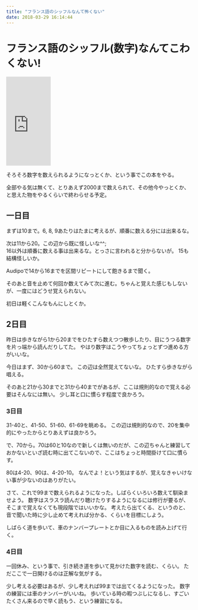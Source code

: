 ```yaml
---
title: "フランス語のシッフルなんて怖くない"
date: 2018-03-29 16:14:44
---
```


# フランス語のシッフル(数字)なんてこわくない!

<iframe style="width:120px;height:240px;" marginwidth="0" marginheight="0" scrolling="no" frameborder="0" src="https://rcm-fe.amazon-adsystem.com/e/cm?ref=qf_sp_asin_til&t=karino203-22&m=amazon&o=9&p=8&l=as1&IS1=1&detail=1&asins=4411005247&bc1=ffffff<1=_top&fc1=333333&lc1=0066c0&bg1=ffffff&f=ifr"> </iframe>

そろそろ数字を数えられるようになっとくか、という事でこの本をやる。

全部やる気は無くて、とりあえず2000まで数えられて、その他今やっとくか、と思えた物をやるくらいで終わらせる予定。

## 一日目

まずは10まで。6, 8, 9あたりはたまに考えるが、順番に数える分には出来るな。

次は11から20。この辺から既に怪しいな^^;  
16以外は順番に数える事は出来るな。とっさに言われると分からないが。
15も結構怪しいか。

Audipoで14から16までを区間リピートにして飽きるまで聞く。

そのあと音を止めて何回か数えてみて次に進む。ちゃんと覚えた感じもしないが、一度にはどうせ覚えられない。

初日は軽くこんなもんにしとくか。

## 2日目

昨日は歩きながら1から20までをひたすら数えつつ散歩したり、目にうつる数字を片っ端から読んだりしてた。
やはり数字はこうやってちょっとずつ進める方がいいな。

今日はまず、30から60まで。
この辺は全然覚えてないな。
ひたすら歩きながら唱える。

そのあと21から30までと31から40までがあるが、ここは規則的なので覚える必要はそんなには無い。
少し耳と口に慣らす程度で良かろう。

### 3日目

31-40と、41-50、51-60、61-69を眺める。
この辺は規則的なので、20を集中的にやったからとりあえずは良かろう。

で、70から。70は60と10なので新しくは無いのだが、この辺ちゃんと練習しておかないといざ読む時に出てこないので、ここはちょっと時間掛けて口に慣らす。

80は4-20、90は、4-20-10。
なんでよ！という気はするが、覚えなきゃいけない事が少ないのはありがたい。

さて、これで99まで数えられるようになった。しばらくいろいろ数えて馴染ませよう。
数字はスラスラ読んだり聴けたりするようになるには修行が要るが、そこまで覚えなくても現段階ではいいかな。
考えたら出てくる、というのと、音で聞いた時に少し止めて考えれば分かる、くらいを目標にしよう。

しばらく道を歩いて、車のナンバープレートとか目に入るものを読み上げて行く。

### 4日目

一回休み、という事で、引き続き道を歩いて見かけた数字を読む、くらい。
ただここで一日開けるのは正解な気がする。

少し考える必要はあるが、少し考えれば99までは出てくるようになった。
数字の練習には車のナンバーがいいね。
歩いている時の暇つぶしになるし、すごいたくさん来るので早く読もう、という練習になる。
